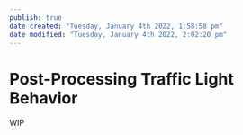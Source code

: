 ```yaml
---
publish: true
date created: "Tuesday, January 4th 2022, 1:58:58 pm"
date modified: "Tuesday, January 4th 2022, 2:02:20 pm"
---
```


# Post-Processing Traffic Light Behavior

WIP
